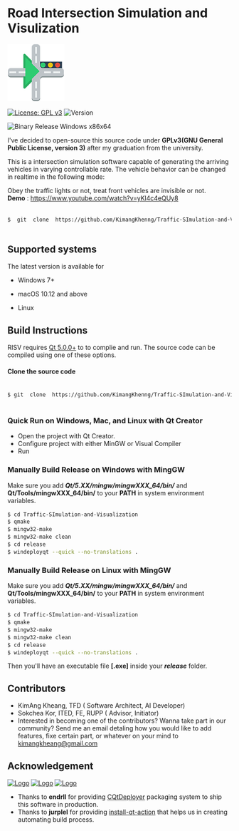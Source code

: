 
  
  
#  Road  Intersection  Simulation  and  Visulization  
  
  
  
![Logo](https://github.com/KimangKhenng/Traffic-SImulation-and-Visualization/blob/master/Image/logo_inter.png?raw=true)  
  
[![License: GPL v3](https://img.shields.io/badge/License-GPLv3-blue.svg)](https://www.gnu.org/licenses/gpl-3.0) ![Version](https://img.shields.io/badge/Qt-5.12.10-41cd52.svg)  
  
![Binary Release Windows x86x64](https://github.com/KimangKhenng/Traffic-SImulation-and-Visualization/workflows/Binary%20Release%20Windows%20x64/badge.svg?branch=master)  
  
I've  decided  to  open-source  this  source  code  under  **GPLv3(GNU  General  Public  License,  version  3)** after  my  graduation  from  the  university.  
  
  
This  is  a  intersection  simulation  software  capable  of  generating  the  arriving  vehicles  in  varying  controllable  rate.  The  vehicle  behavior  can  be  changed  in  realtime  in  the  following  mode:  
  
Obey  the  traffic  lights  or  not,  treat  front  vehicles  are  invisible  or  not.  
**Demo** : https://www.youtube.com/watch?v=yKl4c4eQUy8
  
```sh  
  
$  git  clone  https://github.com/KimangKhenng/Traffic-SImulation-and-Visualization.git  
  
```  
  
##  Supported  systems  
  
  
  
The  latest  version  is  available  for  
  
  
  
* Windows  7+  
  
* macOS  10.12  and  above  
  
* Linux  
  
  
  
##  Build  Instructions  
RISV  requires  [Qt  5.0.0+](https://download.qt.io/archive/qt/)  to  to  complie  and  run.  The  source  code  can  be  compiled  using  one  of  these  options.  
#### Clone the source code  
```sh  
  
$ git  clone  https://github.com/KimangKhenng/Traffic-SImulation-and-Visualization.git  
  
```  
###  Quick Run on Windows, Mac, and Linux  with  Qt  Creator  
 - Open the project with Qt Creator.  
 - Configure project with either MinGW or Visual Compiler  
 - Run  
###  Manually Build Release on Windows with MingGW 
Make sure you add ***Qt/5.XX/mingw/mingwXXX_64/bin/*** and **Qt/Tools/mingwXXX_64/bin/** to your **PATH** in system environment variables. 
 
```sh  
$ cd Traffic-SImulation-and-Visualization  
$ qmake  
$ mingw32-make  
$ mingw32-make clean  
$ cd release  
$ windeployqt --quick --no-translations .  
```  
###  Manually Build Release on Linux with MingGW 
Make sure you add ***Qt/5.XX/mingw/mingwXXX_64/bin/*** and **Qt/Tools/mingwXXX_64/bin/** to your **PATH** in system environment variables. 
 
```sh  
$ cd Traffic-SImulation-and-Visualization  
$ qmake  
$ mingw32-make  
$ mingw32-make clean  
$ cd release  
$ windeployqt --quick --no-translations .  
```  
Then you'll have an executable file **[.exe]** inside your ***release*** folder.  
##  Contributors  
 - KimAng Kheang, TFD ( Software Architect, AI Developer)   
 - Sokchea Kor, ITED, FE, RUPP ( Advisor, Initiator)   
 - Interested in becoming one of the contributors? Wanna take part in our community? Send me an email detaling how you would like to add features, fixe certain part, or whatever on your mind to kimangkheang@gmail.com 
## Acknowledgement  
[![Logo](https://i.imgur.com/VRomAuU.jpg)](https://www.rupp.edu.kh/fe/) [![Logo](https://i.imgur.com/UyGOhnf.png)](https://www.rupp.edu.kh/) [![Logo](https://i.imgur.com/LW2lDla.png)](https://www.youtube.com/c/TeachingForDevelopment)  
 - Thanks to **endrll**  for providing [CQtDeployer](https://github.com/QuasarApp/CQtDeployer) packaging system to ship this software in production.
 - Thanks to **jurplel** for providing [install-qt-action](https://github.com/jurplel/install-qt-action) that helps us in creating automating build process.